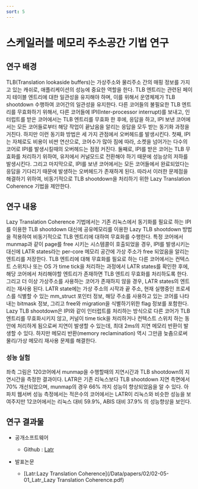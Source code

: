 ```yaml
---
sort: 5
---
```


# 스케일러블 메모리 주소공간 기법 연구

## 연구 배경

TLB(Translation lookaside buffers)는 가상주소와 물리주소 간의 매핑 정보를 가지고 있는 캐쉬로, 애플리케이션의 성능에 중요한 역할을 한다. TLB 엔트리는 관련된 페이지 테이블 엔트리에 대한 일관성을 유지해야 하며, 이를 위해서 운영체제가 TLB shootdown 수행하여 코어간의 일관성을 유지한다. 다른 코어들의 불필요한 TLB 엔트리를 무효화하기 위해서, 다른 코어들에 IPI(Inter-processor interrupt)를 보내고, 인터럽트를 받은 코어에서는 TLB 엔트리를 무효화 한 후에, 응답을 하고, IPI 보낸 코어에서는 모든 코어들로부터 해당 작업이 끝났음을 알리는 응답을 모두 받는 동기화 과정을 거친다. 하지만 이런 동기화 방법은 세 가지 관점에서 오버헤드를 발생시킨다. 첫째, IPI는 자체로도 비용이 비싼 연산으로, 코어수가 많아 짐에 따라, 소켓을 넘어가는 다수의 코어로 IPI를 발생시킬때의 오버헤드는 점점 커진다. 둘째로, IPI를 받은 코어는 TLB 무효화를 처리하기 위하여, 유저에서 커널모드로 전환해야 하기 때문에 성능상의 저하를 발생시킨다. 그리고 마지막으로, IPI를 보낸 코어에서는 모든 코어들에서 완료되었다는 응답을 기다리기 때문에 발생하는 오버헤드가 존재하게 된다. 따라서 이러한 문제점을 해결하기 위하여, 비동기적으로 TLB shootdown을 처리하기 위한 Lazy Translation Coherence 기법을 제안한다.

## 연구 내용

Lazy Translation Coherence 기법에서는 기존 리눅스에서 동기화를 필요로 하는 IPI를 이용한 TLB shootdown 대신에 공유메모리를 이용한 Lazy TLB shootdown 방법을 적용하여 비동기적으로 TLB 엔트리에 대하여 무효화를 수행한다. 특정 코어에서 munmap과 같이 page를 free 시키는 시스템콜이 호출되었을 경우, IPI를 발생시키는 대신에 LATR states라는 per-core 메모리 공간에 가상 주소가 free 되었음을 알리는 엔트리를 저장한다. TLB 엔트리에 대해 무효화를 필요로 하는 다른 코어에서는 컨텍스트 스위치나 또는 OS 가 time tick을 처리하는 과정에서 LATR states를 확인한 후에, 해당 코어에서 처리해야할 엔트리가 존재하면 TLB 엔트리 무효화를 처리하도록 한다. 그리고 더 이상 가상주소를 사용하는 코어가 존재하지 않을 경우, LATR states의 엔트리는 재사용 된다. LATR state에는 가상 주소의 시작과 끝 주소, 현재 실행중인 프로세스를 식별할 수 있는 mm_struct 포인터 정보, 해당 주소를 사용하고 있는 코어를 나타내는 bitmask 정보, 그리고 free와 migration을 식별하기위한 flag 정보를 포함한다. Lazy TLB shootdown은 IPI와 같이 인터럽트를 처리하는 방식으로 다른 코어가 TLB 엔트리를 무효화시키지 않고, 커널이 time tick을 처리하거나 컨텍스트 스위치 하는 동안에 처리하게 됨으로써 지연이 발생할 수 있는데, 최대 2ms의 지연 메모리 반환이 발생할 수 있다. 하지만 메모리 반환(memory reclamination) 역시 그만큼 늦춤으로써 물리/가상 메모리 재사용 문제를 해결한다.

### 성능 실험

좌측 그림은 120코어에서 munmap을 수행할때의 지연시간과 TLB shootdown의 지연시간을 측정한 결과이다. LATR은 기존 리눅스보다 TLB shootdown 지연 측면에서 70% 개선되었으며, munmap의 경우 66% 까지 성능이 향상되었음을 알 수 있다. 아파치 웹서버 성능 측정에서는 적은수의 코어에서는 LATR이 리눅스와 비슷한 성능을 보여주지만 12코어에서는 리눅스 대비 59.9%, ABIS 대비 37.9% 의 성능향상을 보인다.

## 연구 결과물

* 공개소프트웨어
  - Github : [Latr](https://github.com/oslab-swrc/latr)

* 발표논문
  - [Latr:Lazy Translation Coherence](/Data/papers/02/02-05-01_Latr_Lazy Translation Coherence.pdf)

